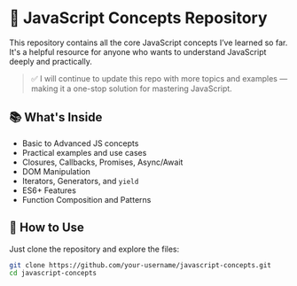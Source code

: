 # 📘 JavaScript Concepts Repository

This repository contains all the core JavaScript concepts I’ve learned so far. It's a helpful resource for anyone who wants to understand JavaScript deeply and practically.

> ✅ I will continue to update this repo with more topics and examples — making it a one-stop solution for mastering JavaScript.

## 📚 What's Inside

- Basic to Advanced JS concepts
- Practical examples and use cases
- Closures, Callbacks, Promises, Async/Await
- DOM Manipulation
- Iterators, Generators, and `yield`
- ES6+ Features
- Function Composition and Patterns

## 🚀 How to Use

Just clone the repository and explore the files:

```bash
git clone https://github.com/your-username/javascript-concepts.git
cd javascript-concepts
